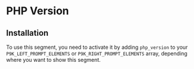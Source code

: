 # PHP Version

## Installation

To use this segment, you need to activate it by adding `php_version` to your
`P9K_LEFT_PROMPT_ELEMENTS` or `P9K_RIGHT_PROMPT_ELEMENTS` array, depending
where you want to show this segment.
